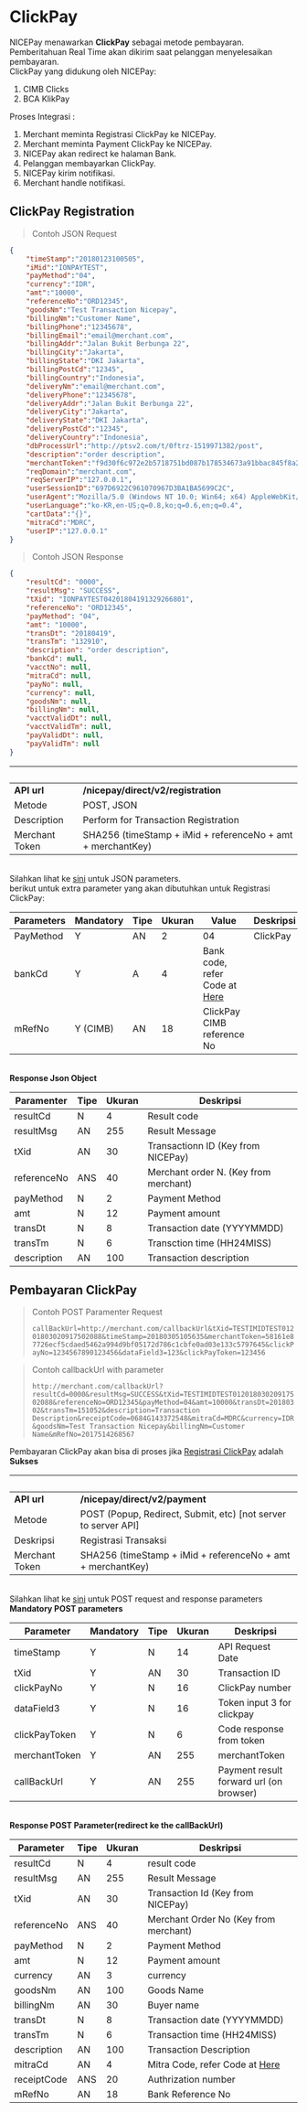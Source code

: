 # ClickPay

<!-- <aside class="warning">
Coming Soon!!! Kindly check later.
</aside> -->

NICEPay menawarkan **ClickPay** sebagai metode pembayaran. Pemberitahuan Real Time akan dikirim saat pelanggan menyelesaikan pembayaran.<br>
ClickPay yang didukung oleh NICEPay:
<ol type="1">
  <li>CIMB Clicks
  <li>BCA KlikPay
</ol>

Proses Integrasi :
<ol type="1">
  <li>Merchant meminta Registrasi ClickPay ke NICEPay.
  <li>Merchant meminta Payment ClickPay ke NICEPay.
  <li>NICEPay akan redirect ke halaman Bank.
  <li>Pelanggan membayarkan ClickPay.
  <li>NICEPay kirim notifikasi.
  <li>Merchant handle notifikasi.
</ol>

## ClickPay Registration

> Contoh JSON Request

```json
{
    "timeStamp":"20180123100505",
    "iMid":"IONPAYTEST",
    "payMethod":"04",
    "currency":"IDR",
    "amt":"10000",
    "referenceNo":"ORD12345",
    "goodsNm":"Test Transaction Nicepay",
    "billingNm":"Customer Name",
    "billingPhone":"12345678",
    "billingEmail":"email@merchant.com",
    "billingAddr":"Jalan Bukit Berbunga 22",
    "billingCity":"Jakarta",
    "billingState":"DKI Jakarta",
    "billingPostCd":"12345",
    "billingCountry":"Indonesia",
    "deliveryNm":"email@merchant.com",
    "deliveryPhone":"12345678",
    "deliveryAddr":"Jalan Bukit Berbunga 22",
    "deliveryCity":"Jakarta",
    "deliveryState":"DKI Jakarta",
    "deliveryPostCd":"12345",
    "deliveryCountry":"Indonesia",
    "dbProcessUrl":"http://ptsv2.com/t/0ftrz-1519971382/post",
    "description":"order description",
    "merchantToken":"f9d30f6c972e2b5718751bd087b178534673a91bbac845f8a24e60e8e4abbbc5",
    "reqDomain":"merchant.com",
    "reqServerIP":"127.0.0.1",
    "userSessionID":"697D6922C961070967D3BA1BA5699C2C",
    "userAgent":"Mozilla/5.0 (Windows NT 10.0; Win64; x64) AppleWebKit/537.36 (KHTML,like Gecko) Chrome/60.0.3112.101 Safari/537.36",
    "userLanguage":"ko-KR,en-US;q=0.8,ko;q=0.6,en;q=0.4",
    "cartData":"{}",
    "mitraCd":"MDRC",
    "userIP":"127.0.0.1"
}

```

> Contoh JSON Response

```json
{
    "resultCd": "0000",
    "resultMsg": "SUCCESS",
    "tXid": "IONPAYTEST04201804191329266801",
    "referenceNo": "ORD12345",
    "payMethod": "04",
    "amt": "10000",
    "transDt": "20180419",
    "transTm": "132910",
    "description": "order description",
    "bankCd": null,
    "vacctNo": null,
    "mitraCd": null,
    "payNo": null,
    "currency": null,
    "goodsNm": null,
    "billingNm": null,
    "vacctValidDt": null,
    "vacctValidTm": null,
    "payValidDt": null,
    "payValidTm": null
}
```

 &nbsp; | &nbsp;
---------- | -------
**API url** | **/nicepay/direct/v2/registration**
Metode | POST, JSON
Description | Perform for Transaction Registration
Merchant Token | SHA256 (timeStamp + iMid + referenceNo + amt + merchantKey)

<br>Silahkan lihat ke [sini](#registration) untuk JSON parameters.<br>
berikut untuk extra parameter yang akan dibutuhkan untuk Registrasi ClickPay:

Parameters | Mandatory | Tipe | Ukuran | Value | Deskripsi
---------- | ---------- | ---------- | ---------- | ---------- | ----------
PayMethod | Y | AN | 2 | 04 | ClickPay
bankCd | Y | A | 4 | Bank code, refer Code at [Here](#bank-code)
mRefNo | Y (CIMB) | AN | 18 | ClickPay CIMB reference No

<br>**Response Json Object**

Paramenter | Tipe | Ukuran | Deskripsi
---------- | ---------- | ---------- | ----------
resultCd | N | 4 | Result code
resultMsg | AN | 255 | Result Message
tXid | AN | 30 | Transactionn ID (Key from NICEPay)
referenceNo | ANS | 40 | Merchant order N. (Key from merchant)
payMethod | N | 2 | Payment Method
amt | N | 12 | Payment amount
transDt | N | 8 | Transaction date (YYYYMMDD)
transTm | N | 6 | Transction time (HH24MISS)
description | AN | 100 | Transaction description

## Pembayaran ClickPay

> Contoh POST Paramenter Request
>
> `callBackUrl=http://merchant.com/callbackUrl&tXid=TESTIMIDTEST01201803020917502088&timeStamp=20180305105635&merchantToken=58161e87726ecf5cdaed5462a994d9bf05172d786c1cbfe0ad03e133c5797645&clickPayNo=1234567890123456&dataField3=123&clickPayToken=123456`

> Contoh callbackUrl with parameter
>
> `http://merchant.com/callbackUrl?resultCd=0000&resultMsg=SUCCESS&tXid=TESTIMIDTEST01201803020917502088&referenceNo=ORD12345&payMethod=04&amt=10000&transDt=20180302&transTm=151052&description=Transaction Description&receiptCode=0684G143372548&mitraCd=MDRC&currency=IDR&goodsNm=Test Transaction Nicepay&billingNm=Customer Name&mRefNo=2017514268567`

Pembayaran ClickPay akan bisa di proses jika [Registrasi ClickPay](#cc-registration) adalah **Sukses**

 &nbsp; | &nbsp;
---------- | -------
**API url** | **/nicepay/direct/v2/payment**
Metode | POST (Popup, Redirect, Submit, etc) [not server to server API]
Deskripsi | Registrasi Transaksi
Merchant Token | SHA256 (timeStamp + iMid + referenceNo + amt + merchantKey)

<br>Silahkan lihat ke [sini](#payment) untuk POST request and response parameters<br>
**Mandatory POST parameters**

Parameter | Mandatory | Tipe | Ukuran | Deskripsi
---------- | ---------- | ---------- | ---------- | ----------
timeStamp | Y | N | 14 | API Request Date
tXid | Y | AN | 30 | Transaction ID
clickPayNo | Y | N | 16 | ClickPay number
dataField3 | Y | N | 16 | Token input 3 for clickpay
clickPayToken | Y | N | 6 | Code response from token
merchantToken | Y | AN | 255 | merchantToken
callBackUrl | Y | AN | 255 | Payment result forward url (on browser)

<br>**Response POST Parameter(redirect ke the callBackUrl)**

Parameter | Tipe | Ukuran | Deskripsi
---------- | ---------- | ---------- | ----------
resultCd | N | 4 | result code
resultMsg | AN | 255 | Result Message
tXid | AN | 30 | Transaction Id (Key from NICEPay)
referenceNo | ANS | 40 | Merchant Order No (Key from merchant)
payMethod | N | 2 | Payment Method
amt | N | 12 | Payment amount
currency | AN | 3 | currency
goodsNm | AN | 100 | Goods Name
billingNm | AN | 30 | Buyer name
transDt | N | 8 | Transaction date (YYYYMMDD)
transTm | N | 6 | Transaction time (HH24MISS)
description | AN | 100 | Transaction Description
mitraCd | AN | 4 | Mitra Code, refer Code at [Here](#mitra-code)
receiptCode | ANS | 20 | Authrization number
mRefNo | AN | 18 | Bank Reference No
